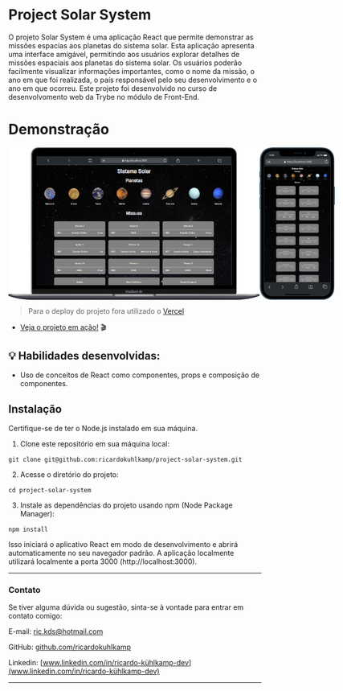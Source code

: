 # Project Solar System
O projeto Solar System é uma aplicação React que permite demonstrar as missões espacias aos planetas do sistema solar. Esta aplicação apresenta uma interface amigável, permitindo aos usuários explorar detalhes de missões espaciais aos planetas do sistema solar. Os usuários poderão facilmente visualizar informações importantes, como o nome da missão, o ano em que foi realizada, o país responsável pelo seu desenvolvimento e o ano em que ocorreu.
Este projeto foi desenvolvido no curso de desenvolvomento web da Trybe no módulo de Front-End.
# Demonstração

<div style="display:flex" >
  <img src="./src/images/desktop-solar-system.png" alt="macBook" style="width: 500px" />

  <img src="./src/images/mobile-solar-system.png" alt="macBook" style="width: 150px" />
</div>

> Para o deploy do projeto fora utilizado o [Vercel](https://vercel.com/)
- [Veja o projeto em ação!](https://project-solar-system-iota.vercel.app/) 🎬
## 💡 Habilidades desenvolvidas:

- Uso de conceitos de React como componentes, props e composição de componentes.

## Instalação
Certifique-se de ter o Node.js instalado em sua máquina.

1.  Clone este repositório em sua máquina local:
```
git clone git@github.com:ricardokuhlkamp/project-solar-system.git
```
2.  Acesse o diretório do projeto:
```
cd project-solar-system
```
3.  Instale as dependências do projeto usando npm (Node Package Manager):
```
npm install
```
Isso iniciará o aplicativo React em modo de desenvolvimento e abrirá automaticamente no seu navegador padrão. A aplicação localmente utilizará localmente a porta 3000 (http://localhost:3000).

---

### __Contato__
Se tiver alguma dúvida ou sugestão, sinta-se à vontade para entrar em contato comigo:

E-mail: <ric.kds@hotmail.com>

GitHub: [github.com/ricardokuhlkamp](https://github.com/ricardokuhlkamp)

Linkedin: [www.linkedin.com/in/ricardo-kühlkamp-dev](www.linkedin.com/in/ricardo-kühlkamp-dev)

---

